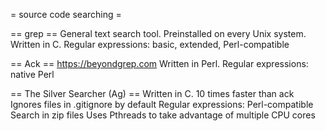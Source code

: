 = source code searching =


== grep ==
General text search tool.
Preinstalled on every Unix system.
Written in C.
Regular expressions: basic, extended, Perl-compatible


== Ack ==
https://beyondgrep.com
Written in Perl.
Regular expressions: native Perl


== The Silver Searcher (Ag) ==
Written in C.
10 times faster than ack
Ignores files in .gitignore by default
Regular expressions: Perl-compatible
Search in zip files
Uses Pthreads to take advantage of multiple CPU cores
